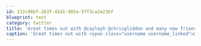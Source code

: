 ```yaml
---
id: 132c96bf-263f-41d1-905a-5ff3ca2e23bf
blueprint: text
category: twitter
title: 'Great times out with @cayleyh @chrisgliddon and many new friends last night.'
caption: 'Great times out with <span class="username username_linked">@<a href="https://twitter.com/cayleyh" title="cayleyh">cayleyh</a></span> <span class="username username_linked">@<a href="https://twitter.com/chrisgliddon" title="Chris Gliddon 🐯">chrisgliddon</a></span> and many new friends last night.'
---
```

